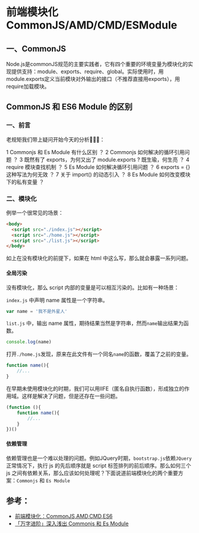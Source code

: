 # 前端模块化CommonJS/AMD/CMD/ESModule

## 一、CommonJS
Node.js是commonJS规范的主要实践者，它有四个重要的环境变量为模块化的实现提供支持：module、exports、require、global。实际使用时，用module.exports定义当前模块对外输出的接口（不推荐直接用exports），用require加载模块。


## CommonJS 和 ES6 Module 的区别

### 一、前言
老规矩我们带上疑问开始今天的分析🤔🤔🤔：

1 Commonjs 和 Es Module 有什么区别 ？
2 Commonjs 如何解决的循环引用问题 ？
3 既然有了 exports，为何又出了 module.exports ? 既生瑜，何生亮 ？
4 require 模块查找机制 ？
5 Es Module 如何解决循环引用问题 ？
6 exports = {} 这种写法为何无效 ？
7 关于 import() 的动态引入 ？
8 Es Module 如何改变模块下的私有变量 ？

### 二、模块化
例举一个很常见的场景：

```html
<body>
  <script src="./index.js"></script>
  <script src="./home.js"></script>
  <script src="./list.js"></script>
</body>
```

如上在没有模块化的前提下，如果在 html 中这么写，那么就会暴露一系列问题。

#### 全局污染
没有模块化，那么 script 内部的变量是可以相互污染的。比如有一种场景：

````index.js```` 中声明 name 属性是一个字符串。

```javascript
var name = '我不是外星人'
```

````list.js```` 中，输出 name 属性，期待结果当然是字符串，然而````name````输出结果为函数。

```javascript
console.log(name)
```

打开````./home.js````发现，原来在此文件有一个同名````name````的函数，覆盖了之前的变量。

```javascript
function name(){
    //...
}
```

在早期未使用模块化的时期，我们可以用IIFE（匿名自执行函数），形成独立的作用域。这样是解决了问题，但是还存在一些问题。

```javascript
(function (){
    function name(){
        //...
    }
})()
```

#### 依赖管理
依赖管理也是一个难以处理的问题。例如JQuery时期，````bootstrap.js````依赖````JQuery````正常情况下，执行 js 的先后顺序就是 script 标签排列的前后顺序。那么如何三个 js 之间有依赖关系，那么应该如何处理呢？下面说道前端模块化的两个重要方案：````Commonjs```` 和 ````Es Module````


## 参考：
* [前端模块化：CommonJS,AMD,CMD,ES6](https://juejin.cn/post/6844903576309858318)
* [「万字进阶」深入浅出 Commonjs 和 Es Module](https://juejin.cn/post/6994224541312483336)